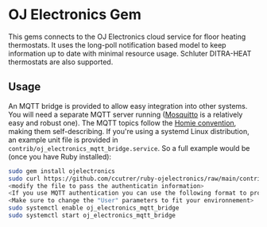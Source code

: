 # OJ Electronics Gem

This gems connects to the OJ Electronics cloud service for floor heating
thermostats. It uses the long-poll notification based model to keep
information up to date with minimal resource usage. Schluter DITRA-HEAT
thermostats are also supported.

## Usage

An MQTT bridge is provided to allow easy integration into other systems. You
will need a separate MQTT server running ([Mosquitto](https://mosquitto.org) is
a relatively easy and robust one). The MQTT topics follow the [Homie
convention](https://homieiot.github.io), making them self-describing. If you're
using a systemd Linux distribution, an example unit file is provided in
`contrib/oj_electronics_mqtt_bridge.service`. So a full example would be (once you have
Ruby installed):

```sh
sudo gem install ojelectronics
sudo curl https://github.com/ccutrer/ruby-ojelectronics/raw/main/contrib/oj_electronics_mqtt_bridge.service -L -o /etc/systemd/system/oj_electronics_mqtt_bridge.service
<modify the file to pass the authenticatin information>
<If you use MQTT authentication you can use the following format to provide login information mqtt://username:password@mqtt.domain.tld >
<Make sure to change the "User" parameters to fit your environnement>
sudo systemctl enable oj_electronics_mqtt_bridge
sudo systemctl start oj_electronics_mqtt_bridge
```
